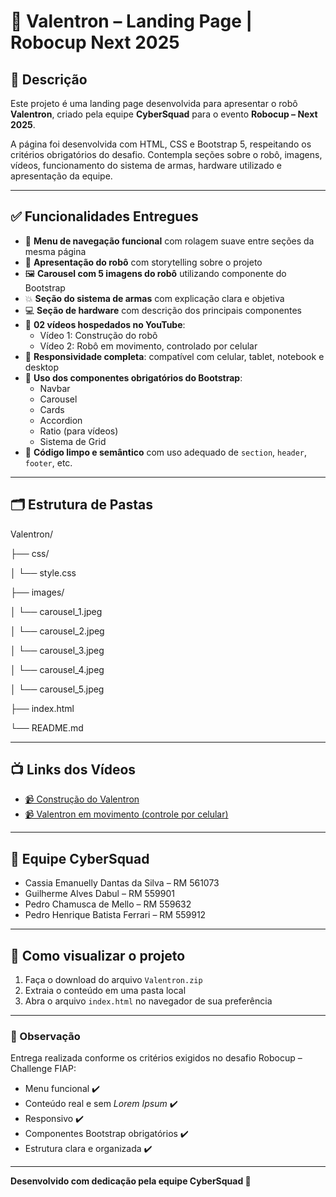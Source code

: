 # 🤖 Valentron – Landing Page | Robocup Next 2025

## 🧾 Descrição

Este projeto é uma landing page desenvolvida para apresentar o robô **Valentron**, criado pela equipe **CyberSquad** para o evento **Robocup – Next 2025**.

A página foi desenvolvida com HTML, CSS e Bootstrap 5, respeitando os critérios obrigatórios do desafio. Contempla seções sobre o robô, imagens, vídeos, funcionamento do sistema de armas, hardware utilizado e apresentação da equipe.

---

## ✅ Funcionalidades Entregues

- 🔗 **Menu de navegação funcional** com rolagem suave entre seções da mesma página
- 🤖 **Apresentação do robô** com storytelling sobre o projeto
- 🖼️ **Carousel com 5 imagens do robô** utilizando componente do Bootstrap
- 💥 **Seção do sistema de armas** com explicação clara e objetiva
- 💻 **Seção de hardware** com descrição dos principais componentes
- 🎥 **02 vídeos hospedados no YouTube**:
  - Vídeo 1: Construção do robô
  - Vídeo 2: Robô em movimento, controlado por celular
- 📱 **Responsividade completa**: compatível com celular, tablet, notebook e desktop
- 🧩 **Uso dos componentes obrigatórios do Bootstrap**:
  - Navbar
  - Carousel
  - Cards
  - Accordion
  - Ratio (para vídeos)
  - Sistema de Grid
- 🧱 **Código limpo e semântico** com uso adequado de `section`, `header`, `footer`, etc.

---

## 🗂️ Estrutura de Pastas
Valentron/

├── css/

│   └── style.css

├── images/

│   └── carousel_1.jpeg

│   └── carousel_2.jpeg

│   └── carousel_3.jpeg

│   └── carousel_4.jpeg

│   └── carousel_5.jpeg

├── index.html

└── README.md



---

## 📺 Links dos Vídeos

- [📹 Construção do Valentron](https://www.youtube.com/watch?v=Mxrc2rckKGo)
- [📹 Valentron em movimento (controle por celular)](https://www.youtube.com/watch?v=8sGVVFNdZWg)

---

## 👥 Equipe CyberSquad

- Cassia Emanuelly Dantas da Silva – RM 561073
- Guilherme Alves Dabul – RM 559901
- Pedro Chamusca de Mello – RM 559632
- Pedro Henrique Batista Ferrari – RM 559912

---

## 🚀 Como visualizar o projeto

1. Faça o download do arquivo `Valentron.zip`
2. Extraia o conteúdo em uma pasta local
3. Abra o arquivo `index.html` no navegador de sua preferência

---

### 📌 Observação

Entrega realizada conforme os critérios exigidos no desafio Robocup – Challenge FIAP:

- Menu funcional ✔️  
- Conteúdo real e sem *Lorem Ipsum* ✔️  
- Responsivo ✔️  
- Componentes Bootstrap obrigatórios ✔️  
- Estrutura clara e organizada ✔️  

---

**Desenvolvido com dedicação pela equipe CyberSquad 💙**
